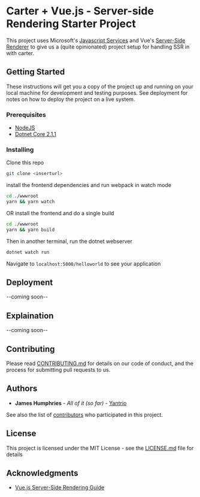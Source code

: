 # Carter + Vue.js - Server-side Rendering Starter Project

This project uses Microsoft's [Javascript Services](https://github.com/aspnet/JavaScriptServices) and Vue's [Server-Side Renderer](https://github.com/vuejs/vue/tree/dev/packages/vue-server-renderer) to give us a (quite opinionated) project setup for handling SSR in with carter.

## Getting Started

These instructions will get you a copy of the project up and running on your local machine for development and testing purposes. See deployment for notes on how to deploy the project on a live system.

### Prerequisites

- [NodeJS](https://nodejs.org/en/download/)
- [Dotnet Core 2.1.1](https://www.microsoft.com/net)

### Installing

Clone this repo

```bash
git clone <inserturl>
```

install the frontend dependencies and run webpack in watch mode

```bash
cd ./wwwroot
yarn && yarn watch
```

OR
install the frontend and do a single build

```bash
cd ./wwwroot
yarn && yarn build
```

Then in another terminal, run the dotnet webserver

```bash
dotnet watch run
```

Navigate to `localhost:5000/helloworld` to see your application

## Deployment

--coming soon--

## Explaination

--coming soon--

## Contributing

Please read [CONTRIBUTING.md](https://gist.github.com/PurpleBooth/b24679402957c63ec426) for details on our code of conduct, and the process for submitting pull requests to us.

## Authors

- **James Humphries** - *All of it (so far)* - [Yantrio](https://github.com/Yantrio)

See also the list of [contributors](https://github.com/your/project/contributors) who participated in this project.

## License

This project is licensed under the MIT License - see the [LICENSE.md](LICENSE.md) file for details

## Acknowledgments

- [Vue.js Server-Side Rendering Guide](https://ssr.vuejs.org/)